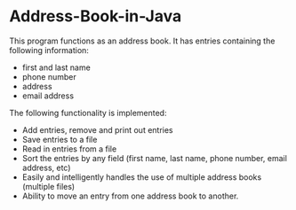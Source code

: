 # Address-Book-in-Java
This program functions as an address book. It has entries containing the following information: 
- first and last name
- phone number
- address
- email address

The following functionality is implemented:
- Add entries, remove and print out entries
- Save entries to a file
- Read in entries from a file 
- Sort the entries by any field (first name, last name, phone number, email address, etc)
- Easily and intelligently handles the use of multiple address books (multiple files)
- Ability to move an entry from one address book to another.
